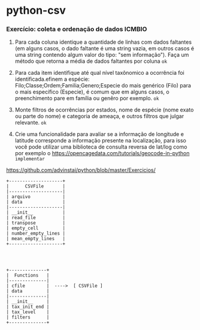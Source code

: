 # python-csv

### Exercício: coleta e ordenação de dados ICMBIO

1. Para cada coluna identique a quantidade de linhas com dados faltantes (em alguns casos, o dado faltante é uma string vazia, em outros casos é uma string contendo algum valor do tipo: "sem informação"). Faça um método que retorna a média de dados faltantes por coluna
`ok`

2. Para cada item identifique até qual nível taxônomico a ocorrência foi identificada.efinem a espécie: Filo;Classe;Ordem;Familia;Genero;Especie do mais genérico (Filo) para o mais específico (Especie), é comum que em alguns casos, o preenchimento pare em família ou genêro por exemplo.
`ok`
3. Monte filtros de ocorrências por estados, nome de espécie (nome exato ou parte do nome) e categoria de ameaça, e outros filtros que julgar relevante.
`ok`
4. Crie uma funcionalidade para avaliar se a informação de longitude e latitude corresponde a informação presente na localização, para isso você pode utilizar uma biblioteca de consulta reversa de lat/log como por exemplo o https://opencagedata.com/tutorials/geocode-in-python
`implementar`


https://github.com/advinstai/python/blob/master/Exercicios/


```
+--------------------+
|      CSVFile       |
|--------------------|
| arquivo            |
| data               |
|--------------------|
| __init__           |
| read_file          |
| transpose          |
| empty_cell         |
| number_empty_lines |
| mean_empty_lines   |
+--------------------+
                                    
                                    
                                    
                                    
+--------------+                    
|  Functions   |                    
|--------------|                    
| cfile        |  ---->  [ CSVFile ]
| data         |                    
|--------------|                    
| __init__     |                    
| tax_init_end |                    
| tax_level    |                    
| filters      |                    
+--------------+             

```
